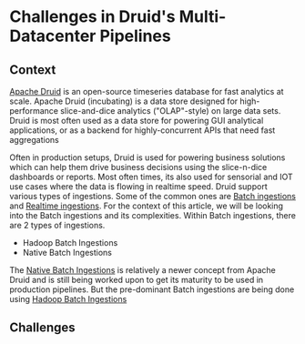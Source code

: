 # Challenges in Druid's Multi-Datacenter Pipelines
## Context
[Apache Druid](https://druid.apache.org/) is an open-source timeseries database for fast analytics at scale. Apache Druid (incubating) is a data store designed for high-performance slice-and-dice analytics ("OLAP"-style) on large data sets. Druid is most often used as a data store for powering GUI analytical applications, or as a backend for highly-concurrent APIs that need fast aggregations


Often in production setups, Druid is used for powering business solutions which can help them drive business decisions using the slice-n-dice dashboards or reports. Most often times, its also used for sensorial and IOT use cases where the data is flowing in realtime speed. Druid support various types of ingestions. Some of the common ones are [Batch ingestions](https://druid.apache.org/docs/latest/ingestion/batch-ingestion.html) and [Realtime ingestions](https://druid.apache.org/docs/latest/ingestion/stream-ingestion.html). For the context of this article, we will be looking into the Batch ingestions and its complexities. Within Batch ingestions, there are 2 types of ingestions.

 - Hadoop Batch Ingestions
 - Native Batch Ingestions 

The [Native Batch Ingestions](https://druid.apache.org/docs/latest/ingestion/native_tasks.html) is relatively a newer concept from Apache Druid and is still being worked upon to get its maturity to be used in production pipelines. But the pre-dominant Batch ingestions are being done using [Hadoop Batch Ingestions](https://druid.apache.org/docs/latest/ingestion/hadoop.html)

## Challenges 
